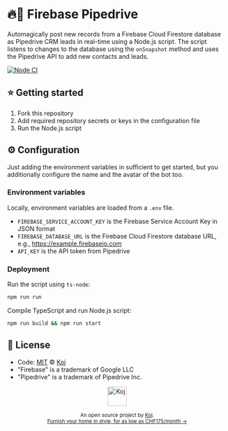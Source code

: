 # 🔥🚰 Firebase Pipedrive

Automagically post new records from a Firebase Cloud Firestore database as Pipedrive CRM leads in real-time using a Node.js script. The script listens to changes to the database using the `onSnapshot` method and uses the Pipedrive API to add new contacts and leads.

[![Node CI](https://github.com/koj-co/firebase-pipedrive/workflows/Node%20CI/badge.svg)](https://github.com/koj-co/firebase-pipedrive/actions?query=workflow%3A%22Node+CI%22)

## ⭐ Getting started

1. Fork this repository
1. Add required repository secrets or keys in the configuration file
1. Run the Node.js script

## ⚙️ Configuration

Just adding the environment variables in sufficient to get started, but you additionally configure the name and the avatar of the bot too.

### Environment variables

Locally, environment variables are loaded from a `.env` file.

- `FIREBASE_SERVICE_ACCOUNT_KEY` is the Firebase Service Account Key in JSON format
- `FIREBASE_DATABASE_URL` is the Firebase Cloud Firestore database URL, e.g., https://example.firebaseio.com
- `API_KEY` is the API token from Pipedrive

### Deployment

Run the script using `ts-node`:

```bash
npm run run
```

Compile TypeScript and run Node.js script:

```bash
npm run build && npm run start
```

## 📄 License

- Code: [MIT](./LICENSE) © [Koj](https://koj.co)
- "Firebase" is a trademark of Google LLC
- "Pipedrive" is a trademark of Pipedrive Inc.

<p align="center">
  <a href="https://koj.co">
    <img width="44" alt="Koj" src="https://kojcdn.com/v1598284251/website-v2/koj-github-footer_m089ze.svg">
  </a>
</p>
<p align="center">
  <sub>An open source project by <a href="https://koj.co">Koj</a>. <br> <a href="https://koj.co">Furnish your home in style, for as low as CHF175/month →</a></sub>
</p>
